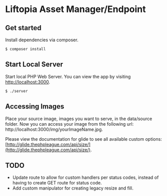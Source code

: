 # Liftopia Asset Manager/Endpoint

## Get started

Install dependencies via composer.

```
$ composer install
```

## Start Local Server

Start local PHP Web Server. You can view the app by visiting [http://localhost:3000](http://localhost:3000).

```
$ ./server
```

## Accessing Images

Place your source image, images you want to serve, in the data/source folder. Now you can access your image from
the following url: http://localhost:3000/img/yourImageName.jpg.

Please view the documentation for glide to see all available custom options: [http://glide.thephpleague.com/api/size/](http://glide.thephpleague.com/api/size/).

## TODO
- Update route to allow for custom handlers per status codes, instead of having to create GET route for status code.
- Add custom manipulator for creating legacy resize and fill.